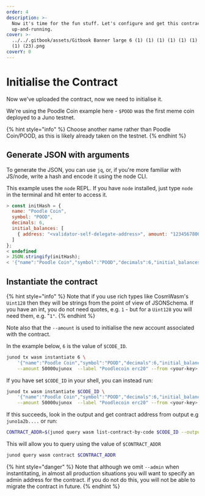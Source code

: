 ```yaml
---
order: 4
description: >-
  Now it's time for the fun stuff. Let's configure and get this contract
  up-and-running.
cover: >-
  ../../.gitbook/assets/Gitbook Banner large 6 (1) (1) (1) (1) (1) (1) (1) (1)
  (1) (23).png
coverY: 0
---
```


# Initialise the Contract

Now we've uploaded the contract, now we need to initialise it.

We're using the Poodle Coin example here - `$POOD` was the first meme coin deployed to a Juno testnet.

{% hint style="info" %}
Choose another name rather than Poodle Coin/POOD, as this is likely already taken on the testnet.
{% endhint %}

## Generate JSON with arguments

To generate the JSON, you can use `jq`, or, if you're more familiar with JS/node, write a hash and encode it using the node CLI.

This example uses the `node` REPL. If you have `node` installed, just type `node` in the terminal and hit enter to access it.

```javascript
> const initHash = {
  name: "Poodle Coin",
  symbol: "POOD",
  decimals: 6,
  initial_balances: [
    { address: "<validator-self-delegate-address>", amount: "12345678000"},
  ]
};
< undefined
> JSON.stringify(initHash);
< '{"name":"Poodle Coin","symbol":"POOD","decimals":6,"initial_balances":[{"address":"<validator-self-delegate-address>","amount":"12345678000"}]}'
```

## Instantiate the contract

{% hint style="info" %}
Note that if you use rich types like CosmWasm's `Uint128` then they will be strings from the point of view of JSONSchema. If you have an int, you do not need quotes, e.g. `1` - but for a `Uint128` you will need them, e.g. "`1"`.
{% endhint %}

Note also that the `--amount` is used to initialise the new account associated with the contract.

In the example below, `6` is the value of `$CODE_ID`.

```bash
junod tx wasm instantiate 6 \
    '{"name":"Poodle Coin","symbol":"POOD","decimals":6,"initial_balances":[{"address":"<validator-self-delegate-address>","amount":"12345678000"}]}' \
    --amount 50000ujunox  --label "Poodlecoin erc20" --from <your-key> --chain-id <chain-id> --gas-prices 0.1ujunox --gas auto --gas-adjustment 1.3 -b block -y
```

If you have set `$CODE_ID` in your shell, you can instead run:

```bash
junod tx wasm instantiate $CODE_ID \
    '{"name":"Poodle Coin","symbol":"POOD","decimals":6,"initial_balances":[{"address":"<validator-self-delegate-address>","amount":"12345678000"}]}' \
    --amount 50000ujunox  --label "Poodlecoin erc20" --from <your-key> --chain-id <chain-id> --gas-prices 0.1ujunox --gas auto --gas-adjustment 1.3 -b block -y
```

If this succeeds, look in the output and get contract address from output e.g `juno1a2b....` or run:

```bash
CONTRACT_ADDR=$(junod query wasm list-contract-by-code $CODE_ID --output json | jq -r '.contracts[0]')
```

This will allow you to query using the value of `$CONTRACT_ADDR`

```bash
junod query wasm contract $CONTRACT_ADDR
```

{% hint style="danger" %}
Note that although we omit `--admin` when instantitating, in almost all production situations you will want to specify an admin address for the contract. if you do not do this, you will not be able to migrate the contract in future.
{% endhint %}
